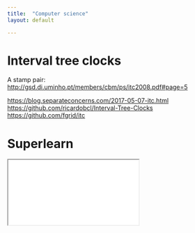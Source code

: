 ```yaml
---
title:  "Computer science"
layout: default

---
```


# Interval tree clocks

A stamp pair: <http://gsd.di.uminho.pt/members/cbm/ps/itc2008.pdf#page=5>

<https://blog.separateconcerns.com/2017-05-07-itc.html>
<https://github.com/ricardobcl/Interval-Tree-Clocks>
<https://github.com/fgrid/itc>

# Superlearn

<iframe class="autoresize nodisplay superlearn-iframe" src="{{ site.superlearn_url }}/ht/asdf2?deckname=computer science">
    <p>Your browser does not support iframes.</p>
</iframe>
